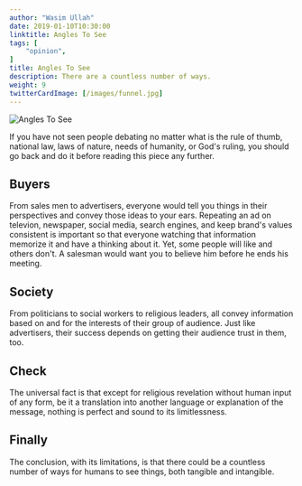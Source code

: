 ```yaml
---
author: "Wasim Ullah"
date: 2019-01-10T10:30:00
linktitle: Angles To See
tags: [
    "opinion",
]
title: Angles To See
description: There are a countless number of ways.
weight: 9
twitterCardImage: [/images/funnel.jpg]
---
```


![Angles To See](/images/world.jpg)

If you have not seen people debating no matter what is the rule of thumb, national law, laws of nature, needs of humanity, or God's ruling, you should go back and do it before reading this piece any further.<br>
## Buyers
From sales men to advertisers, everyone would tell you things in their perspectives and convey those ideas to your ears. Repeating an ad on televion, newspaper, social media, search engines, and keep brand's values consistent is important so that everyone watching that information memorize it and have a thinking about it. Yet, some people will like and others don't. A salesman would want you to believe him before he ends his meeting.<br>
## Society
From politicians to social workers to religious leaders, all convey information based on and for the interests of their group of audience. Just like advertisers, their success depends on getting their audience trust in them, too.<br>
## Check
The universal fact is that except for religious revelation without human input of any form, be it a translation into another language or explanation of the message, nothing is perfect and sound to its limitlessness.
## Finally
The conclusion, with its limitations, is that there could be a countless number of ways for humans to see things, both tangible and intangible.
